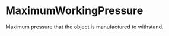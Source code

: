 MaximumWorkingPressure
======================

Maximum pressure that the object is manufactured to withstand.
